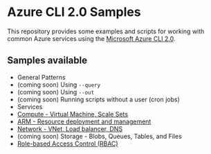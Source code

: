 # Azure CLI 2.0 Samples

This repository provides some examples and scripts for working with common Azure services using the [Microsoft Azure CLI 2.0](https://github.com/Azure/azure-cli).  

## Samples available

* General Patterns
 * (coming soon) Using `--query`
 * (coming soon) Using `--out`
 * (coming soon) Running scripts without a user (cron jobs)
* Services
 * [Compute - Virtual Machine, Scale Sets](https://github.com/Azure/azure-cli-samples/blob/master/compute/compute.md)
 * [ARM - Resource deployment and management](https://github.com/Azure/azure-cli-samples/blob/master/arm/arm.md)
 * [Network - VNet, Load balancer, DNS](https://github.com/Azure/azure-cli-samples/blob/master/network/general.md)
 * (coming soon) Storage - Blobs, Queues, Tables, and Files
 * [Role-based Access Control (RBAC)](https://github.com/Azure/azure-cli-samples/blob/master/identity/rbac.md)
 
 

